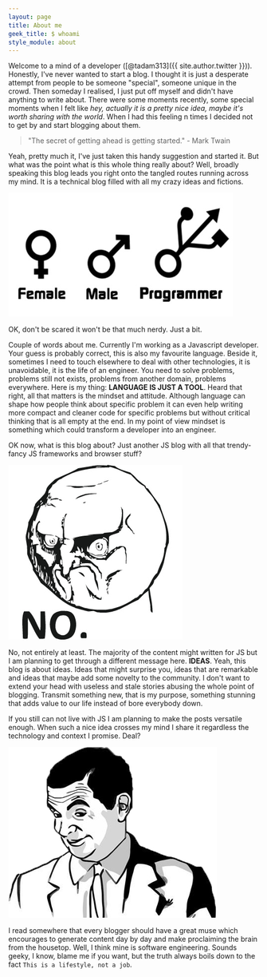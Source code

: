 ```yaml
---
layout: page
title: About me
geek_title: $ whoami
style_module: about
---
```


Welcome to a mind of a developer ([@tadam313]({{ site.author.twitter }})). Honestly, I've never wanted to start a blog. I thought it is just a desperate attempt from people to be someone "special", someone unique in the crowd. Then someday I realised, I just put off myself and didn't have anything to write about. There were some moments recently, some special moments when I felt like *hey, actually it is a pretty nice idea, maybe it's worth sharing with the world*. When I had this feeling n times I decided not to get by and start blogging about them.

> "The secret of getting ahead is getting started." - Mark Twain

Yeah, pretty much it, I've just taken this handy suggestion and started it. But what was the point what is this whole thing really about? Well, broadly speaking this blog leads you right onto the tangled routes running across my mind. It is a technical blog filled with all my crazy ideas and fictions.

![crazy ideas](/assets/images/programmer_gender.jpg)

OK, don't be scared it won't be that much nerdy. Just a bit.

Couple of words about me. Currently I'm working as a Javascript developer. Your guess is probably correct, this is also my favourite language. Beside it, sometimes I need to touch elsewhere to deal with other technologies, it is unavoidable, it is the life of an engineer. You need to solve problems, problems still not exists, problems from another domain, problems everywhere. Here is my thing: **LANGUAGE IS JUST A TOOL**. Heard that right, all that matters is the mindset and attitude. Although language can shape how people think about specific problem it can even help writing more compact and cleaner code for specific problems but without critical thinking that is all empty at the end. In my point of view mindset is something which could transform a developer into an engineer.

OK now, what is this blog about? Just another JS blog with all that trendy-fancy JS frameworks and browser stuff?

![no](/assets/images/no_meme.jpg)

No, not entirely at least. The majority of the content might written for JS but I am planning to get through a different message here. **IDEAS**. Yeah, this blog is about ideas. Ideas that might surprise you, ideas that are remarkable and ideas that maybe add some novelty to the community. I don't want to extend your head with useless and stale stories abusing the whole point of blogging. Transmit something new, that is my purpose, something stunning that adds value to our life instead of bore everybody down.

If you still can not live with JS I am planning to make the posts versatile enough. When such a nice idea crosses my mind I share it regardless the technology and context I promise. Deal?

![deal](/assets/images/deal_meme.jpg)

I read somewhere that every blogger should have a great muse which encourages to generate content day by day and make proclaiming the brain from the housetop. Well, I think mine is software engineering. Sounds geeky, I know, blame me if you want, but the truth always boils down to the fact `This is a lifestyle, not a job`.